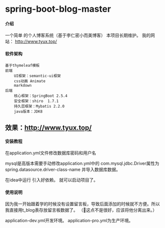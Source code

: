 # spring-boot-blog-master

#### 介绍
一个简单 的个人博客系统（基于李仁密小而美博客）
本项目长期维护。
我的网站：  http://www.tyux.top/

#### 软件架构
    基于thymeleaf模板
    前端 
        UI框架：semantic-ui框架
        css动画 Animate
        markdown
    后端
        核心框架：SpringBoot 2.5.4
        安全框架：shiro  1.7.1
        持久层框架：Mybatis 2.2.0
        java版本：JDK8
## 效果：http://www.tyux.top/
#### 安装教程
在application.yml文件修改数据库密码和用户名

mysql是高版本需要手动修改application.yml中的
com.mysql.jdbc.Driver属性为 spring.datasource.driver-class-name
并导入数据库数据。

在idea中运行
引入好依赖。
就可以启动项目了。

#### 使用说明
因为我一开始跟着学的时候没有设置留言板，导致后面添加的时候就不方便。所以我直接用t_blog表存放留言板数据了。
（🤣这点不是很好，应该将他分离出来。）

application-dev.yml开发环境。
application-pro.yml为生产环境。


